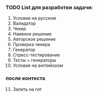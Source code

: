 ### **TODO List для разработки задачи:**

1. Условие на русском
2. Валидатор
3. Чекер
4. Наивное решение
5. Авторское решение
6. Проверка чекера
7. Генератор
8. Стресс-тестирование
9. Тесты + генераторы
10. Условие на английском

### **после контеста**
11. Залить на гит
